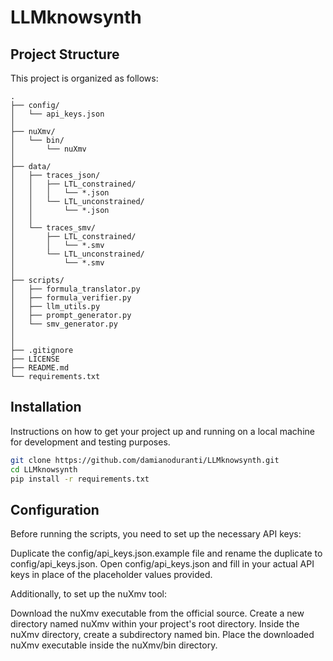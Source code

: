 # LLMknowsynth

## Project Structure

This project is organized as follows:

```text
.
├── config/
│   └── api_keys.json
│
├── nuXmv/
│   └── bin/
│       └── nuXmv
│
├── data/
│   ├── traces_json/
│   │   ├── LTL_constrained/
│   │   │   └── *.json
│   │   └── LTL_unconstrained/
│   │       └── *.json
│   │
│   └── traces_smv/
│       ├── LTL_constrained/
│       │   └── *.smv
│       └── LTL_unconstrained/
│           └── *.smv
│
├── scripts/
│   ├── formula_translator.py
│   ├── formula_verifier.py
│   ├── llm_utils.py
│   ├── prompt_generator.py
│   └── smv_generator.py
│
│
├── .gitignore
├── LICENSE
├── README.md
└── requirements.txt
```

## Installation

Instructions on how to get your project up and running on a local machine for development and testing purposes.

```bash
git clone https://github.com/damianoduranti/LLMknowsynth.git
cd LLMknowsynth
pip install -r requirements.txt
```

## Configuration

Before running the scripts, you need to set up the necessary API keys:

Duplicate the config/api_keys.json.example file and rename the duplicate to config/api_keys.json.
Open config/api_keys.json and fill in your actual API keys in place of the placeholder values provided.

Additionally, to set up the nuXmv tool:

Download the nuXmv executable from the official source.
Create a new directory named nuXmv within your project's root directory.
Inside the nuXmv directory, create a subdirectory named bin.
Place the downloaded nuXmv executable inside the nuXmv/bin directory.
